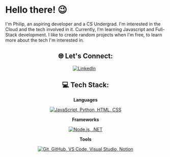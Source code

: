 # Hello there! 😉

I'm Philip, an aspiring developer and a CS Undergrad. I'm interested in the Cloud and the tech involved in it. Currently, I'm learning Javascript and Full-Stack development. I like to create random projects when I'm free, to learn more about the tech I'm interested in.

<div align="center">
  
## 🌐 Let's Connect:

<p>  
<a target="_blank" href="https://www.linkedin.com/in/philiprejirajan"><img alt="LinkedIn" src="https://img.shields.io/badge/linked_in-blue?style=for-the-badge&logo=linkedin&logoColor=white" /></a>&nbsp;&nbsp;
</p>

## 💻 Tech Stack:

**Languages**

[![JavaScript, Python, HTML, CSS](https://skillicons.dev/icons?i=js,py,html,css)](https://skillicons.dev)

**Frameworks**

[![Node.js, .NET](https://skillicons.dev/icons?i=nodejs,dotnet)](https://skillicons.dev)

**Tools**

[![Git, GitHub, VS Code, Visual Studio, Notion](https://skillicons.dev/icons?i=git,github,vscode,visualstudio,notion)](https://skillicons.dev)

</div>
